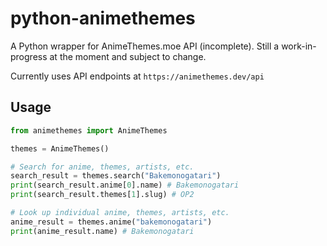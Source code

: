 # python-animethemes
A Python wrapper for AnimeThemes.moe API (incomplete).
Still a work-in-progress at the moment and subject to change.

Currently uses API endpoints at `https://animethemes.dev/api`

## Usage
```python
from animethemes import AnimeThemes

themes = AnimeThemes()

# Search for anime, themes, artists, etc.
search_result = themes.search("Bakemonogatari")
print(search_result.anime[0].name) # Bakemonogatari
print(search_result.themes[1].slug) # OP2

# Look up individual anime, themes, artists, etc.
anime_result = themes.anime("bakemonogatari")
print(anime_result.name) # Bakemonogatari
```
